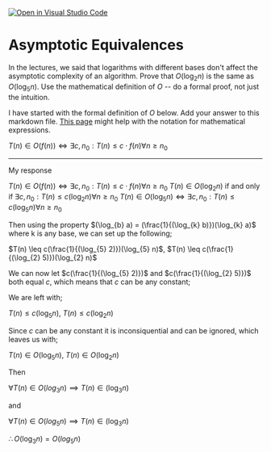 [![Open in Visual Studio Code](https://classroom.github.com/assets/open-in-vscode-718a45dd9cf7e7f842a935f5ebbe5719a5e09af4491e668f4dbf3b35d5cca122.svg)](https://classroom.github.com/online_ide?assignment_repo_id=12217343&assignment_repo_type=AssignmentRepo)
# Asymptotic Equivalences

In the lectures, we said that logarithms with different bases don't affect the
asymptotic complexity of an algorithm. Prove that $O(\log_{2} n)$ is the same as
$O(\log_{5} n)$. Use the mathematical definition of $O$ -- do a formal proof,
not just the intuition.

I have started with the formal definition of $O$ below. Add your answer to this
markdown file. [This
page](https://docs.github.com/en/get-started/writing-on-github/working-with-advanced-formatting/writing-mathematical-expressions)
might help with the notation for mathematical expressions.

$T(n) \in O(f(n)) \iff \exists c, n_0: T(n) \leq c \cdot f(n) \forall n \geq n_0$

---------------------------------------------------------------------------------------------------------------------
My response

$T(n) \in O(f(n)) \iff \exists c, n_0: T(n) \leq c \cdot f(n) \forall n \geq n_0$
$T(n) \in O(\log_{2} n)$ if and only if $\exists c, n_0: T(n) \leq c(\log_{2} n) \forall n \geq n_0$
$T(n) \in O(\log_{5} n) \iff \exists c, n_0: T(n) \leq c(\log_{5} n) \forall n \geq n_0$

Then using the property $(\log_{b} a) = (\frac{1}{(\log_{k} b)})(\log_{k} a)$ where k is any base, we can set up the following;

$T(n) \leq c(\frac{1}{(\log_{5} 2)})(\log_{5} n)$, $T(n) \leq c(\frac{1}{(\log_{2} 5)})(\log_{2} n)$

We can now let $c(\frac{1}{(\log_{5} 2)})$ and $c(\frac{1}{(\log_{2} 5)})$ both equal $c$, which means that $c$ can be any constant;

We are left with;

$T(n) \leq c(\log_{5} n)$, $T(n) \leq c(\log_{2} n)$

Since $c$ can be any constant it is inconsiquential and can be ignored, which leaves us with;

$T(n) \in O(\log_{5} n)$, $T(n) \in O(\log_{2} n)$

Then

$\forall T(n) \in O(log_{3} n) \implies T(n) \in (\log_{3} n)$

and

$\forall T(n) \in O(log_{5} n) \implies T(n) \in (\log_{3} n)$

$\therefore O(\log_{3} n) = O(log_{5} n)$
